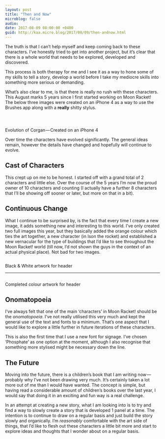 ```yaml
---
layout: post
title: "Then and Now"
microblog: false
audio: 
date: 2017-08-09 08:00:00 +0400
guid: http://kaa.micro.blog/2017/08/09/then-andnow.html
---
```

<p>The truth is that I can’t help myself and keep coming back to these characters. I’ve honestly tried to get into another project, but it’s clear that there is a whole world that needs to be explored, developed and discovered.</p>

<p>This process is both therapy for me and I see it as a way to hone some of my skills to tell a story, develop a world before I take my mediocre skills into something more serious or demanding.</p>

<p>What’s also clear to me, is that there is really no rush with these characters. This August marks 5 years since I first started working on Moon Racket! The below three images were created on an iPhone 4 as a way to use the Brushes app along with a <strong>really</strong> shitty stylus.</p>

<p><img src="https://www.kaa.bz/uploads/2018/d97975fb91.jpg" alt="" /></p>

<p><img src="https://www.kaa.bz/uploads/2018/c70fd133dd.jpg" alt="" /></p>

<p><img src="https://www.kaa.bz/uploads/2018/2ecc72e8cd.jpg" alt="" /></p>

<p>Evolution of Corgan — Created on an iPhone 4</p>

<p>Over time the characters have evolved significantly. The general ideas remain, however the details have changed and hopefully will continue to evolve.</p>

<h2>Cast of Characters</h2>

<p>This crept up on me to be honest. I started off with a grand total of 2 characters and little else. Over the course of the 5 years I’m now the proud owner of 10 characters and counting (I actually have a further 8 characters that I’ll be showing off sooner or later, but more on that in a bit).</p>

<h2>Continuous Change</h2>

<p>What I continue to be surprised by, is the fact that every time I create a new image, it adds something new and interesting to this world. I’ve only created two full images this year, but they basically added the orange colour which ties the art together, a new character (in Ison the rocket) and established a new vernacular for the type of buildings that I’d like to see throughout the Moon Racket! world (till now, I’d not shown the guys in the context of an actual physical place). Not bad for two images.</p>

<p><img src="https://www.kaa.bz/uploads/2018/e89a96e1c4.jpg" alt="" /></p>

<p>Black &amp; White artwork for header</p>

<hr /><p><img src="https://www.kaa.bz/uploads/2018/252800b7e8.jpg" alt="" /></p>

<p>Completed colour artwork for header</p>

<h2>Onomatopoeia</h2>

<p>I’ve always felt that one of the main ‘characters’ in Moon Racket! should be the <em>onomatopoeia</em>. I’ve not really utilised this very much and kept the general use of the text and fonts to a minimum. That’s one aspect that I would like to explore a little further in future iterations of these characters.</p>

<p>This is also the first time that I use a new font for signage. I’ve chosen ‘Phosphate’ as one option at the moment, although I also recognise that something more stylised might be necessary down the line.</p>

<h2>The Future</h2>

<p>Moving into the future, there is a children’s book that I am writing now — probably why I’ve not been drawing very much. It’s certainly taken a lot more out of me than I would have wanted. The concept is simple, but having read a considerable amount of children’s books over the last year, I would say that doing it in an exciting and fun way is a real challenge.</p>

<p>In an attempt at creating a new story, what I am looking into is to try and find a way to slowly create a story that is developed 1 panel at a time. The intention is to continue to draw on a regular basis and just build the story slowly and organically. I’m <em>reasonably</em> comfortable with the art side of things, that I’d like to flesh out these characters a little bit more and start to explore ideas and thoughts that I wonder about on a regular basis.</p>
